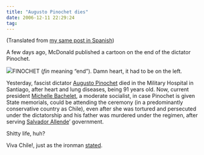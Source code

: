 ```yaml
---
title: "Augusto Pinochet dies"
date: 2006-12-11 22:29:24
tag: 
---
```

<p>(Translated from <a target="_blank" href="http://www.damog.net/20061210/muere-augusto-pinochet/">my same post in Spanish</a>)

A few days ago, McDonald published a cartoon on the end of the dictator Pinochet.
</p>
<img src="http://www.damog.net/files/misc/finochet.jpg"/>FINOCHET (<em>fin</em> meaning &#8220;end&#8221;). Damn heart, it had to be on the left.<p>
Yesterday, fascist dictator <a target="_blank" href="http://en.wikipedia.org/wiki/Augusto_Pinochet">Augusto Pinochet</a> died in the Military Hospital in Santiago, after heart and lung diseases, being 91 years old. Now, current president <a target="_blank" href="http://en.wikipedia.org/wiki/Michelle_Bachelet">Michelle Bachelet</a>, a moderate socialist, in case Pinochet is given State memorials, could be attending the ceremony (in a predominantly conservative country as Chile), even after she was tortured and persecuted under the dictatorship and his father was murdered under the regimen, after serving <a target="_blank" href="http://en.wikipedia.org/wiki/Salvador_Allende">Salvador Allende</a>&#8217; government.

Shitty life, huh?

Viva Chile!, just as the ironman <a target="_blank" href="http://oskuro.net/blog/life/pinochet-2006-12-11-19-29">stated</a>. </p>
